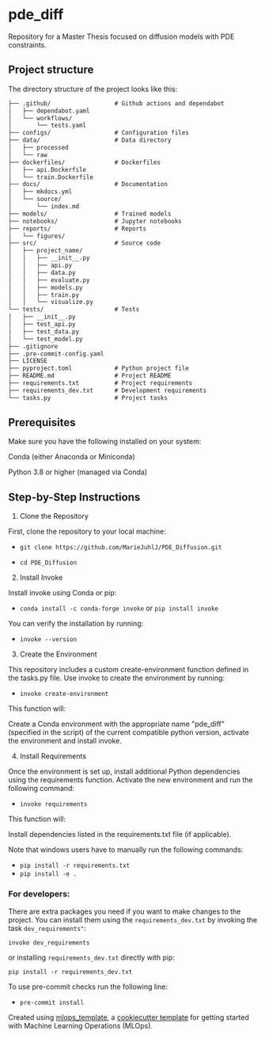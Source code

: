 # pde_diff

Repository for a Master Thesis focused on diffusion models with PDE constraints.

## Project structure

The directory structure of the project looks like this:
```txt
├── .github/                  # Github actions and dependabot
│   ├── dependabot.yaml
│   └── workflows/
│       └── tests.yaml
├── configs/                  # Configuration files
├── data/                     # Data directory
│   ├── processed
│   └── raw
├── dockerfiles/              # Dockerfiles
│   ├── api.Dockerfile
│   └── train.Dockerfile
├── docs/                     # Documentation
│   ├── mkdocs.yml
│   └── source/
│       └── index.md
├── models/                   # Trained models
├── notebooks/                # Jupyter notebooks
├── reports/                  # Reports
│   └── figures/
├── src/                      # Source code
│   ├── project_name/
│   │   ├── __init__.py
│   │   ├── api.py
│   │   ├── data.py
│   │   ├── evaluate.py
│   │   ├── models.py
│   │   ├── train.py
│   │   └── visualize.py
└── tests/                    # Tests
│   ├── __init__.py
│   ├── test_api.py
│   ├── test_data.py
│   └── test_model.py
├── .gitignore
├── .pre-commit-config.yaml
├── LICENSE
├── pyproject.toml            # Python project file
├── README.md                 # Project README
├── requirements.txt          # Project requirements
├── requirements_dev.txt      # Development requirements
└── tasks.py                  # Project tasks
```

## Prerequisites

Make sure you have the following installed on your system:

Conda (either Anaconda or Miniconda)

Python 3.8 or higher (managed via Conda)

## Step-by-Step Instructions

1. Clone the Repository

First, clone the repository to your local machine:

- ```git clone https://github.com/MarieJuhlJ/PDE_Diffusion.git```

- ```cd PDE_Diffusion```

2. Install Invoke

Install invoke using Conda or pip:

- ```conda install -c conda-forge invoke``` or ```pip install invoke```

You can verify the installation by running:

- ```invoke --version```

3. Create the Environment

This repository includes a custom create-environment function defined in the tasks.py file. Use invoke to create the environment by running:

- ```invoke create-environment```

This function will:

Create a Conda environment with the appropriate name "pde_diff" (specified in the script) of the current compatible python version, activate the environment and install invoke.

4. Install Requirements

Once the environment is set up, install additional Python dependencies using the requirements function. Activate the new environment and run the following command:

- ```invoke requirements```

This function will:

Install dependencies listed in the requirements.txt file (if applicable).

Note that windows users have to manually run the following commands:
- ```pip install -r requirements.txt```
- ```pip install -e .```

### For developers:
There are extra packages you need if you want to make changes to the project. You can install them using the `requirements_dev.txt` by invoking the task `dev_requirements"`:

```invoke dev_requirements```

or installing `requirements_dev.txt` directly with pip:

```pip install -r requirements_dev.txt```

To use pre-commit checks run the following line:
- ```pre-commit install```


Created using [mlops_template](https://github.com/SkafteNicki/mlops_template),
a [cookiecutter template](https://github.com/cookiecutter/cookiecutter) for getting
started with Machine Learning Operations (MLOps).
